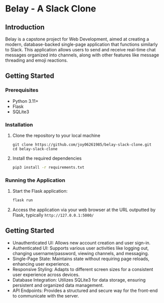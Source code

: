 # Belay - A Slack Clone

## Introduction

Belay is a capstone project for Web Development, aimed at creating a modern, database-backed single-page application that functions similarly to Slack. This application allows users to send and receive real-time chat messages organized into channels, along with other features like message threading and emoji reactions.

## Getting Started

### Prerequisites

- Python 3.11+
- Flask
- SQLite3

### Installation

1. Clone the repository to your local machine
   ```
   git clone https://github.com/joy06261985/belay-slack-clone.git
   cd belay-slack-clone
   ```
2. Install the required dependencies
   ``` bash
   pip3 install -r requirements.txt
   ```
   
### Running the Application  
1. Start the Flask application:
   ``` bash
   flask run
   ```
2. Access the application via your web browser at the URL outputted by Flask, typically
   `http://127.0.0.1:5000/`

## Getting Started
- Unauthenticated UI: Allows new account creation and user sign-in.
- Authenticated UI: Supports various user activities like logging out, changing username/password, viewing channels, and messaging.
- Single-Page State: Maintains state without requiring page reloads, enhancing user experience.
- Responsive Styling: Adapts to different screen sizes for a consistent user experience across devices.
- Database Integration: Utilizes SQLite3 for data storage, ensuring persistent and organized data management.
- API Endpoints: Provides a structured and secure way for the front-end to communicate with the server.
